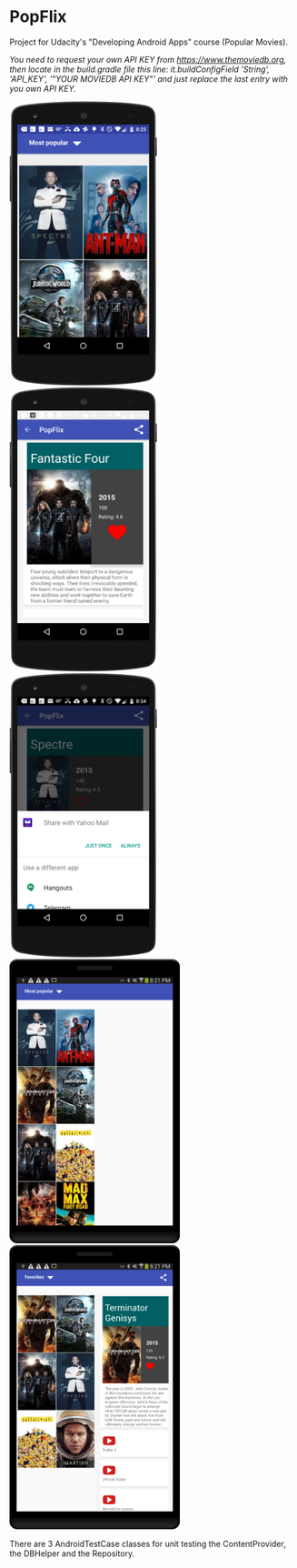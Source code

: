 # PopFlix
Project for Udacity's "Developing Android Apps" course (Popular Movies). 

*You need to request your own API KEY from https://www.themoviedb.org, then locate in the build.gradle file this line: it.buildConfigField 'String', 'API_KEY', '"YOUR MOVIEDB API KEY"' and just replace the last entry with you own API KEY.*


<img src=https://github.com/appmath/PopFlix/blob/master/screenshots/nexus_5_most_popular.png width=260 height=500 />
<img src=https://github.com/appmath/PopFlix/blob/master/screenshots/nexus_5_details.png width=260 height=500 />
<img src=https://github.com/appmath/PopFlix/blob/master/screenshots/nexus_5_share.png width=260 height=500 />

<img src=https://github.com/appmath/PopFlix/blob/master/screenshots/samsung_most_popular.png width=300 height=500 />
<img src=https://github.com/appmath/PopFlix/blob/master/screenshots/samsung_favorites.png width=300 height=500 />

There are 3 AndroidTestCase classes for unit testing the ContentProvider, the DBHelper and the Repository. 
